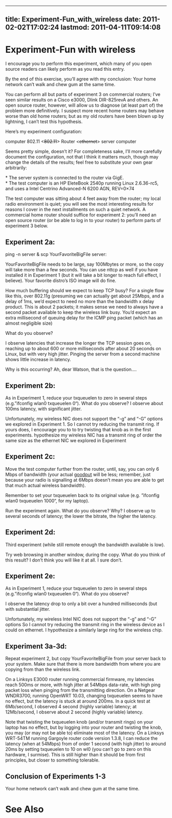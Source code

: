 
---
title: Experiment-Fun_with_wireless
date: 2011-02-02T17:02:24
lastmod: 2011-04-11T09:14:08
---
Experiment-Fun with wireless
============================

I encourage you to perform this experiment, which many of you open
source readers can likely perform as you read this entry.

By the end of this exercise, you’ll agree with my conclusion: Your home
network can’t walk and chew gum at the same time.

You can perform all but parts of experiment 3 on commercial routers;
I’ve seen similar results on a Cisco e3000, Dlink DIR-825revA and
others. An open source router, however, will allow us to diagnose (at
least part of) the problem more definitively. I suspect more recent home
routers may behave worse than old home routers; but as my old routers
have been blown up by lightning, I can’t test this hypothesis.

Here’s my experiment configuration:

computer 802.11 &lt;~~802.11~~&gt; Router &lt;~~ethernet~~&gt; server
computer

Seems pretty simple, doesn’t it? For completeness sake, I’ll more
carefully document the configuration, not that I think it matters much,
though may change the details of the results; feel free to substitute
your own gear arbitrarily:

\* The server system is connected to the router via GigE.\
\* The test computer is an HP EleteBook 2540p running Linux 2.6.36-rc5,
and uses a Intel Centrino Advanced-N 6200 AGN, REV=0×74

The test computer was sitting about 4 feet away from the router; my
local radio environment is quiet; you will see the most interesting
results for reasons I cover in the next installments on such a quiet
network. A commercial home router should suffice for experiment 2:
you’ll need an open source router (or be able to log in to your router)
to perform parts of experiment 3 below.

Experiment 2a:
--------------

ping -n server & scp YourFavoriteBigFile server:

YourFavoriteBigFile needs to be large, say 100Mbytes or more, so the
copy will take more than a few seconds. You can use nttcp as well if you
have installed it in Experiment 1 (but it will take a bit longer to
reach full effect, I believe). Your favorite distro’s ISO image will do
fine.

How much buffering should we expect to keep TCP busy? For a single flow
like this, over 802.11g (presuming we can actually get about 25Mbps, and
a delay of 1ms, we’d expect to need no more than the bandwidth x delay
product. This is about 2 packets; it makes sense we need to always have
a second packet available to keep the wireless link busy. You’d expect
an extra millisecond of queuing delay for the ICMP ping packet (which
has an almost negligible size)

What do you observe?

I observe latencies that increase the longer the TCP session goes on,
reaching up to about 600 or more milliseconds after about 20 seconds on
Linux, but with very high jitter. Pinging the server from a second
machine shows little increase in latency.

Why is this occurring? Ah, dear Watson, that is the question….

Experiment 2b:
--------------

As in Experiment 1, reduce your txqueuelen to zero in several steps
(e.g.”ifconfig wlan0 txqueuelen 0“). What do you observe? I observe
about 100ms latency, with significant jitter.

Unfortunately, my wireless NIC does not support the “-g” and “-G”
options we explored in Experiment 1. So I cannot try reducing the
transmit ring. If yours does, I encourage you to to try twisting that
knob as in the first experiments. hypothesize my wireless NIC has a
transmit ring of order the same size as the ethernet NIC we explored in
Experiment

Experiment 2c:
--------------

Move the test computer further from the router, until, say, you can only
6 Mbps of bandwidth (your actual
[goodput](http://en.wikipedia.org/wiki/Goodput) will be less; remember,
just because your radio is signalling at 6Mbps doesn’t mean you are able
to get that much actual wireless bandwidth).

Remember to set your txqueuelen back to its original value (e.g.
﻿﻿”ifconfig wlan0 txqueuelen 1000“, for my laptop).

Run the experiment again. What do you observe? Why? I observe up to
several seconds of latency; the lower the bitrate, the higher the
latency.

Experiment 2d:
--------------

Third experiment (while still remote enough the bandwidth available is
low).

Try web browsing in another window, during the copy. What do you think
of this result? I don’t think you will like it at all. I sure don’t.

Experiment 2e:
--------------

As in Experiment 1, reduce your txqueuelen to zero in several steps
(e.g.”ifconfig wlan0 txqueuelen 0“). What do you observe?

I observe the latency drop to only a bit over a hundred milliseconds
(but with substantial jitter.

Unfortunately, my wireless Intel NIC does not support the “-g” and “-G”
options So I cannot try reducing the transmit ring in the wireless
device as I could on ethernet. I hypothesize a similarly large ring for
the wireless chip.

Experiment 3a-3d:
-----------------

Repeat experiment 2, but copy YourFavoriteBigFile from your server back
to your system. Make sure that there is more bandwidth from where you
are copying from than the wireless link.

On a Linksys E3000 router running commercial firmware, my latencies
reach 500ms or more, with high jitter at 54Mbps data-rate, with high
ping packet loss when pinging from the transmitting direction. ﻿﻿On a
Netgear WNDR3700, running OpenWRT 10.03, changing txqueuelen seems to
have no effect, but the latency is stuck at around 200ms. In a quick
test at 6Mb/second, I observed 4 second (highly variable) latency; at
12Mb/second, I observe about 2 second (highly variable) latency.

Note that twisting the txqueuelen knob (and/or transmit rings) on your
laptop has no effect, but by logging into your router and twisting the
knob, you may (or may not be able to) eliminate most of the latency. On
a Linksys WRT-54TM running <link>Gargoyle</link> router code version
1.3.8, I can reduce the latency (when at 54Mbps) from of order 1 second
(with high jitter) to around 20ms by setting txqueuelen to 10 on wl0
(you can’t go to zero on this hardware, I surmise). This is still higher
than it should be from first principles, but closer to something
tolerable.

Conclusion of Experiments 1-3
-----------------------------

Your home network can’t walk and chew gum at the same time.

See Also
========
